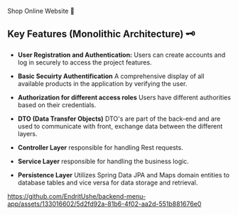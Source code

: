 Shop Online Website 🔰

## Key Features (Monolithic Architecture) 🗝️

- **User Registration and Authentication:** Users can create accounts and log in securely to access the project features.

- **Basic Secuirty Authentification** A comprehensive display of all available products in the application by verifying the user.

- **Authorization for different access roles** Users have different authorities based on their credentials.

- **DTO (Data Transfer Objects)** DTO's are part of the back-end and are used to communicate with front, exchange data between the different layers.

- **Controller Layer** responsible for handling Rest requests.

- **Service Layer** responsible for handling the business logic.

- **Persistence Layer** Utilizes Spring Data JPA and Maps domain entities to database tables and vice versa for data storage and retrieval.


https://github.com/EndritUshe/backend-menu-app/assets/133016602/5d2fd92a-81b6-4f02-aa2d-551b881676e0

